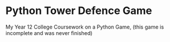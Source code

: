 # Python Tower Defence Game
 My Year 12 College Coursework on a Python Game, (this game is incomplete and was never finished)
